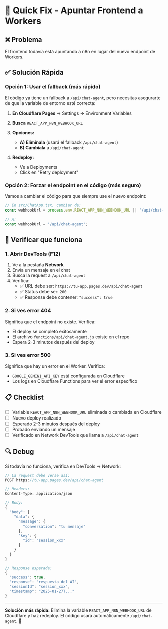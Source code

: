 # 🚀 Quick Fix - Apuntar Frontend a Workers

## ❌ Problema

El frontend todavía está apuntando a n8n en lugar del nuevo endpoint de Workers.

## ✅ Solución Rápida

### Opción 1: Usar el fallback (más rápido)

El código ya tiene un fallback a `/api/chat-agent`, pero necesitas asegurarte de que la variable de entorno esté correcta:

1. **En Cloudflare Pages** → Settings → Environment Variables
2. **Busca** `REACT_APP_N8N_WEBHOOK_URL`
3. **Opciones:**
   - **A) Elimínala** (usará el fallback `/api/chat-agent`)
   - **B) Cámbiala** a `/api/chat-agent`

4. **Redeploy:**
   - Ve a Deployments
   - Click en "Retry deployment"

### Opción 2: Forzar el endpoint en el código (más seguro)

Vamos a cambiar el código para que siempre use el nuevo endpoint:

```typescript
// En src/ChatApp.tsx, cambiar de:
const webhookUrl = process.env.REACT_APP_N8N_WEBHOOK_URL || '/api/chat-agent';

// A:
const webhookUrl = '/api/chat-agent';
```

## 🧪 Verificar que funciona

### 1. Abrir DevTools (F12)

1. Ve a la pestaña **Network**
2. Envía un mensaje en el chat
3. Busca la request a `/api/chat-agent`
4. Verifica:
   - ✅ URL debe ser: `https://tu-app.pages.dev/api/chat-agent`
   - ✅ Status debe ser: `200`
   - ✅ Response debe contener: `"success": true`

### 2. Si ves error 404

Significa que el endpoint no existe. Verifica:
- El deploy se completó exitosamente
- El archivo `functions/api/chat-agent.js` existe en el repo
- Espera 2-3 minutos después del deploy

### 3. Si ves error 500

Significa que hay un error en el Worker. Verifica:
- `GOOGLE_GEMINI_API_KEY` está configurada en Cloudflare
- Los logs en Cloudflare Functions para ver el error específico

## 📋 Checklist

- [ ] Variable `REACT_APP_N8N_WEBHOOK_URL` eliminada o cambiada en Cloudflare
- [ ] Nuevo deploy realizado
- [ ] Esperado 2-3 minutos después del deploy
- [ ] Probado enviando un mensaje
- [ ] Verificado en Network DevTools que llama a `/api/chat-agent`

## 🔍 Debug

Si todavía no funciona, verifica en DevTools → Network:

```javascript
// La request debe verse así:
POST https://tu-app.pages.dev/api/chat-agent

// Headers:
Content-Type: application/json

// Body:
{
  "body": {
    "data": {
      "message": {
        "conversation": "tu mensaje"
      },
      "key": {
        "id": "session_xxx"
      }
    }
  }
}

// Response esperada:
{
  "success": true,
  "response": "respuesta del AI",
  "sessionId": "session_xxx",
  "timestamp": "2025-01-27T..."
}
```

---

**Solución más rápida:** Elimina la variable `REACT_APP_N8N_WEBHOOK_URL` de Cloudflare y haz redeploy. El código usará automáticamente `/api/chat-agent`. 🚀
